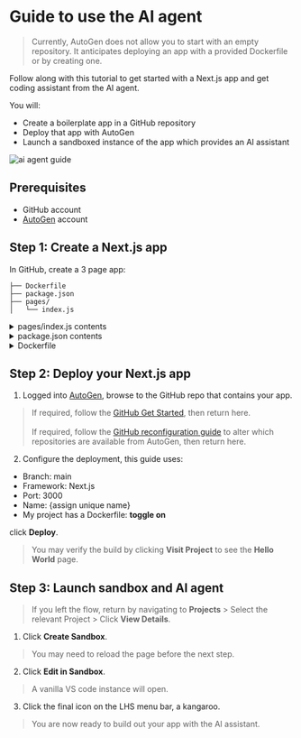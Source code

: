 # Guide to use the AI agent

> Currently, AutoGen does not allow you to start with an empty repository. It anticipates deploying an app with a provided Dockerfile or by creating one.

Follow along with this tutorial to get started with a Next.js app and get coding assistant from the AI agent.

You will:

- Create a boilerplate app in a GitHub repository
- Deploy that app with AutoGen
- Launch a sandboxed instance of the app which provides an AI assistant

![ai agent guide](../../Static/Gifs/guide-ai-agent.gif)

## Prerequisites

- GitHub account
- [AutoGen](https://autogen.nodeops.network/) account

## Step 1: Create a Next.js app

In GitHub, create a 3 page app:

```your-nextjs-project/
├── Dockerfile   
├── package.json
├── pages/
│   └── index.js
```

<details>
  <summary>pages/index.js contents</summary>

```
export default function Home() {
  return <h1>Hello World</h1>
}
```

</details>

<details>
  <summary>package.json contents</summary>

```
{
  "name": "minimal-next-app",
  "scripts": {
    "dev": "next dev",
    "build": "next build",
    "start": "next start"
  },
  "dependencies": {
    "next": "latest",
    "react": "latest",
    "react-dom": "latest"
  }
}
```

</details>

<details>
  <summary>Dockerfile</summary>

```FROM node:18-alpine
WORKDIR /app
COPY package.json package-lock.json* ./
RUN npm install
COPY . .
RUN npm run build
EXPOSE 3000
CMD ["npm", "start"]
```

</details>

## Step 2: Deploy your Next.js app

1. Logged into [AutoGen](https://autogen.nodeops.network/), browse to the GitHub repo that contains your app.
> If required, follow the [GitHub Get Started](../GitHub-Integration/github-support.md#set-up-github-integration), then return here.
<br></br>
> If required, follow the [GitHub reconfiguration guide](../GitHub-Integration/github-support.md#amend-github-integration) to alter which repositories are available from AutoGen, then return here.

2. Configure the deployment, this guide uses:
- Branch: main
- Framework: Next.js
- Port: 3000
- Name: {assign unique name}
- My project has a Dockerfile: **toggle on**

click **Deploy**.

> You may verify the build by clicking **Visit Project** to see the **Hello World** page.

## Step 3: Launch sandbox and AI agent

> If you left the flow, return by navigating to **Projects** > Select the relevant Project > Click **View Details**. 

1. Click **Create Sandbox**.

> You may need to reload the page before the next step.

2. Click **Edit in Sandbox**. 

> A vanilla VS code instance will open.

3. Click the final icon on the LHS menu bar, a kangaroo.

> You are now ready to build out your app with the AI assistant.

